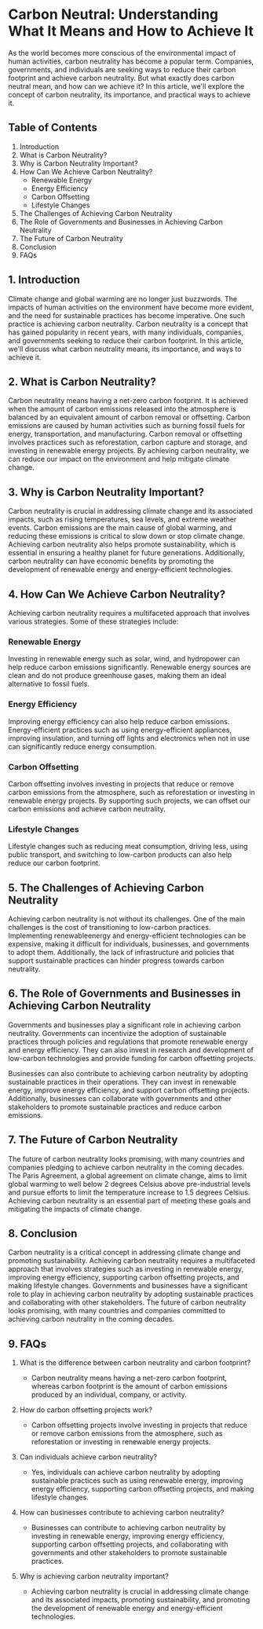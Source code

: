 # Carbon Neutral: Understanding What It Means and How to Achieve It

As the world becomes more conscious of the environmental impact of human activities, carbon neutrality has become a popular term. Companies, governments, and individuals are seeking ways to reduce their carbon footprint and achieve carbon neutrality. But what exactly does carbon neutral mean, and how can we achieve it? In this article, we'll explore the concept of carbon neutrality, its importance, and practical ways to achieve it.

## Table of Contents

1.  Introduction
2.  What is Carbon Neutrality?
3.  Why is Carbon Neutrality Important?
4.  How Can We Achieve Carbon Neutrality?
    - Renewable Energy
    - Energy Efficiency
    - Carbon Offsetting
    - Lifestyle Changes
5.  The Challenges of Achieving Carbon Neutrality
6.  The Role of Governments and Businesses in Achieving Carbon Neutrality
7.  The Future of Carbon Neutrality
8.  Conclusion
9.  FAQs

## 1. Introduction

Climate change and global warming are no longer just buzzwords. The impacts of human activities on the environment have become more evident, and the need for sustainable practices has become imperative. One such practice is achieving carbon neutrality. Carbon neutrality is a concept that has gained popularity in recent years, with many individuals, companies, and governments seeking to reduce their carbon footprint. In this article, we'll discuss what carbon neutrality means, its importance, and ways to achieve it.

## 2. What is Carbon Neutrality?

Carbon neutrality means having a net-zero carbon footprint. It is achieved when the amount of carbon emissions released into the atmosphere is balanced by an equivalent amount of carbon removal or offsetting. Carbon emissions are caused by human activities such as burning fossil fuels for energy, transportation, and manufacturing. Carbon removal or offsetting involves practices such as reforestation, carbon capture and storage, and investing in renewable energy projects. By achieving carbon neutrality, we can reduce our impact on the environment and help mitigate climate change.

## 3. Why is Carbon Neutrality Important?

Carbon neutrality is crucial in addressing climate change and its associated impacts, such as rising temperatures, sea levels, and extreme weather events. Carbon emissions are the main cause of global warming, and reducing these emissions is critical to slow down or stop climate change. Achieving carbon neutrality also helps promote sustainability, which is essential in ensuring a healthy planet for future generations. Additionally, carbon neutrality can have economic benefits by promoting the development of renewable energy and energy-efficient technologies.

## 4. How Can We Achieve Carbon Neutrality?

Achieving carbon neutrality requires a multifaceted approach that involves various strategies. Some of these strategies include:

### Renewable Energy

Investing in renewable energy such as solar, wind, and hydropower can help reduce carbon emissions significantly. Renewable energy sources are clean and do not produce greenhouse gases, making them an ideal alternative to fossil fuels.

### Energy Efficiency

Improving energy efficiency can also help reduce carbon emissions. Energy-efficient practices such as using energy-efficient appliances, improving insulation, and turning off lights and electronics when not in use can significantly reduce energy consumption.

### Carbon Offsetting

Carbon offsetting involves investing in projects that reduce or remove carbon emissions from the atmosphere, such as reforestation or investing in renewable energy projects. By supporting such projects, we can offset our carbon emissions and achieve carbon neutrality.

### Lifestyle Changes

Lifestyle changes such as reducing meat consumption, driving less, using public transport, and switching to low-carbon products can also help reduce our carbon footprint.

## 5. The Challenges of Achieving Carbon Neutrality

Achieving carbon neutrality is not without its challenges. One of the main challenges is the cost of transitioning to low-carbon practices. Implementing renewableenergy and energy-efficient technologies can be expensive, making it difficult for individuals, businesses, and governments to adopt them. Additionally, the lack of infrastructure and policies that support sustainable practices can hinder progress towards carbon neutrality.

## 6. The Role of Governments and Businesses in Achieving Carbon Neutrality

Governments and businesses play a significant role in achieving carbon neutrality. Governments can incentivize the adoption of sustainable practices through policies and regulations that promote renewable energy and energy efficiency. They can also invest in research and development of low-carbon technologies and provide funding for carbon offsetting projects.

Businesses can also contribute to achieving carbon neutrality by adopting sustainable practices in their operations. They can invest in renewable energy, improve energy efficiency, and support carbon offsetting projects. Additionally, businesses can collaborate with governments and other stakeholders to promote sustainable practices and reduce carbon emissions.

## 7. The Future of Carbon Neutrality

The future of carbon neutrality looks promising, with many countries and companies pledging to achieve carbon neutrality in the coming decades. The Paris Agreement, a global agreement on climate change, aims to limit global warming to well below 2 degrees Celsius above pre-industrial levels and pursue efforts to limit the temperature increase to 1.5 degrees Celsius. Achieving carbon neutrality is an essential part of meeting these goals and mitigating the impacts of climate change.

## 8. Conclusion

Carbon neutrality is a critical concept in addressing climate change and promoting sustainability. Achieving carbon neutrality requires a multifaceted approach that involves strategies such as investing in renewable energy, improving energy efficiency, supporting carbon offsetting projects, and making lifestyle changes. Governments and businesses have a significant role to play in achieving carbon neutrality by adopting sustainable practices and collaborating with other stakeholders. The future of carbon neutrality looks promising, with many countries and companies committed to achieving carbon neutrality in the coming decades.

## 9. FAQs

1.  What is the difference between carbon neutrality and carbon footprint?

    - Carbon neutrality means having a net-zero carbon footprint, whereas carbon footprint is the amount of carbon emissions produced by an individual, company, or activity.

2.  How do carbon offsetting projects work?

    - Carbon offsetting projects involve investing in projects that reduce or remove carbon emissions from the atmosphere, such as reforestation or investing in renewable energy projects.

3.  Can individuals achieve carbon neutrality?

    - Yes, individuals can achieve carbon neutrality by adopting sustainable practices such as using renewable energy, improving energy efficiency, supporting carbon offsetting projects, and making lifestyle changes.

4.  How can businesses contribute to achieving carbon neutrality?

    - Businesses can contribute to achieving carbon neutrality by investing in renewable energy, improving energy efficiency, supporting carbon offsetting projects, and collaborating with governments and other stakeholders to promote sustainable practices.

5.  Why is achieving carbon neutrality important?

    - Achieving carbon neutrality is crucial in addressing climate change and its associated impacts, promoting sustainability, and promoting the development of renewable energy and energy-efficient technologies.
